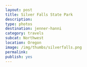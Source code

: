 ```yaml
---
layout: post
title: Silver Falls State Park
description: 
type: photos
destination: jenner-hanni
category: travels
subcat: Northwest
location: Oregon
image: /img/thumbs/silverfalls.png
permalink: 
publish: yes
---
```


<p><a href="https://jenner.smugmug.com/North-America/2017-Silver-Falls-State-Park/i-43Twjfm/0/23fd95d8/M/IMG_2111-M.jpg">
<img src="https://jenner.smugmug.com/North-America/2017-Silver-Falls-State-Park/i-43Twjfm/0/23fd95d8/M/IMG_2111-M.jpg" alt=""></a></p>

<p><a href="https://jenner.smugmug.com/North-America/2017-Silver-Falls-State-Park/i-JkRcsL5/0/f7a59f6b/M/IMG_2113-M.jpg">
<img src="https://jenner.smugmug.com/North-America/2017-Silver-Falls-State-Park/i-JkRcsL5/0/f7a59f6b/M/IMG_2113-M.jpg" alt=""></a></p>

<p><a href="https://jenner.smugmug.com/North-America/2017-Silver-Falls-State-Park/i-rpW4rbn/0/7d5242d6/M/IMG_2114-M.jpg">
<img src="https://jenner.smugmug.com/North-America/2017-Silver-Falls-State-Park/i-rpW4rbn/0/7d5242d6/M/IMG_2114-M.jpg" alt=""></a></p>

<p><a href="https://jenner.smugmug.com/North-America/2017-Silver-Falls-State-Park/i-8KSJPKC/0/ec84b354/M/IMG_2115-M.jpg">
<img src="https://jenner.smugmug.com/North-America/2017-Silver-Falls-State-Park/i-8KSJPKC/0/ec84b354/M/IMG_2115-M.jpg" alt=""></a></p>

<p><a href="https://jenner.smugmug.com/North-America/2017-Silver-Falls-State-Park/i-rPXFkbq/0/93ed8a08/M/IMG_2116-M.jpg">
<img src="https://jenner.smugmug.com/North-America/2017-Silver-Falls-State-Park/i-rPXFkbq/0/93ed8a08/M/IMG_2116-M.jpg" alt=""></a></p>

<p><a href="https://jenner.smugmug.com/North-America/2017-Silver-Falls-State-Park/i-LcXbXvX/0/49305cca/M/IMG_2117-M.jpg">
<img src="https://jenner.smugmug.com/North-America/2017-Silver-Falls-State-Park/i-LcXbXvX/0/49305cca/M/IMG_2117-M.jpg" alt=""></a></p>

<p><a href="https://jenner.smugmug.com/North-America/2017-Silver-Falls-State-Park/i-g3Tdbg9/0/918681e4/M/IMG_2123-M.jpg">
<img src="https://jenner.smugmug.com/North-America/2017-Silver-Falls-State-Park/i-g3Tdbg9/0/918681e4/M/IMG_2123-M.jpg" alt=""></a></p>

<p><a href="https://jenner.smugmug.com/North-America/2017-Silver-Falls-State-Park/i-RVtmSBZ/0/fbdb68f4/M/IMG_2125-M.jpg">
<img src="https://jenner.smugmug.com/North-America/2017-Silver-Falls-State-Park/i-RVtmSBZ/0/fbdb68f4/M/IMG_2125-M.jpg" alt=""></a></p>

<p><a href="https://jenner.smugmug.com/North-America/2017-Silver-Falls-State-Park/i-BbrpnFD/0/04a40707/M/IMG_2130-M.jpg">
<img src="https://jenner.smugmug.com/North-America/2017-Silver-Falls-State-Park/i-BbrpnFD/0/04a40707/M/IMG_2130-M.jpg" alt=""></a></p>

<p><a href="https://jenner.smugmug.com/North-America/2017-Silver-Falls-State-Park/i-NrNcNbn/0/8e81c06a/M/IMG_2134-M.jpg">
<img src="https://jenner.smugmug.com/North-America/2017-Silver-Falls-State-Park/i-NrNcNbn/0/8e81c06a/M/IMG_2134-M.jpg" alt=""></a></p>

<p><a href="https://jenner.smugmug.com/North-America/2017-Silver-Falls-State-Park/i-LZzbKc6/0/5d6c229e/M/IMG_2136-M.jpg">
<img src="https://jenner.smugmug.com/North-America/2017-Silver-Falls-State-Park/i-LZzbKc6/0/5d6c229e/M/IMG_2136-M.jpg" alt=""></a></p>

<p><a href="https://jenner.smugmug.com/North-America/2017-Silver-Falls-State-Park/i-pXdj3Pr/0/a88e2e88/M/IMG_2142-M.jpg">
<img src="https://jenner.smugmug.com/North-America/2017-Silver-Falls-State-Park/i-pXdj3Pr/0/a88e2e88/M/IMG_2142-M.jpg" alt=""></a></p>

<p><a href="https://jenner.smugmug.com/North-America/2017-Silver-Falls-State-Park/i-L3vdgQV/0/271fffa0/M/IMG_2147-M.jpg">
<img src="https://jenner.smugmug.com/North-America/2017-Silver-Falls-State-Park/i-L3vdgQV/0/271fffa0/M/IMG_2147-M.jpg" alt=""></a></p>

<p><a href="https://jenner.smugmug.com/North-America/2017-Silver-Falls-State-Park/i-2QqwBcZ/0/M/IMG_2152-M.jpg">
<img src="https://jenner.smugmug.com/North-America/2017-Silver-Falls-State-Park/i-2QqwBcZ/0/M/IMG_2152-M.jpg" alt=""></a></p>

<p><a href="https://jenner.smugmug.com/North-America/2017-Silver-Falls-State-Park/i-4NrTRzv/0/M/IMG_2156-M.jpg">
<img src="https://jenner.smugmug.com/North-America/2017-Silver-Falls-State-Park/i-4NrTRzv/0/M/IMG_2156-M.jpg" alt=""></a></p>


